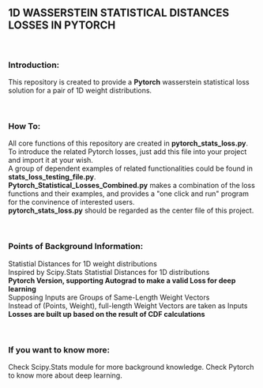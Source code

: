 ## 1D WASSERSTEIN STATISTICAL DISTANCES LOSSES IN PYTORCH

&nbsp;

### Introduction:
This repository is created to provide a **Pytorch** wasserstein statistical loss solution for a pair of 1D weight distributions.
 
&nbsp;
 
### How To:
All core functions of this repository are created in **pytorch_stats_loss.py**. To introduce the related Pytorch losses, just add this file into your project and import it at your wish.  
A group of dependent examples of related functionalities could be found in **stats_loss_testing_file.py**.  
**Pytorch_Statistical_Losses_Combined.py** makes a combination of the loss functions and their examples, and provides a "one click and run" program for the convinence of interested users.  
**pytorch_stats_loss.py** should be regarded as the center file of this project. 
 
&nbsp;
 
### Points of Background Information:
Statistial Distances for 1D weight distributions  
Inspired by Scipy.Stats Statistial Distances for 1D distributions  
**Pytorch Version, supporting Autograd to make a valid Loss for deep learning**  
Supposing Inputs are Groups of Same-Length Weight Vectors  
Instead of (Points, Weight), full-length Weight Vectors are taken as Inputs  
**Losses are built up based on the result of CDF calculations**
 
&nbsp;
 
### If you want to know more:
Check Scipy.Stats module for more background knowledge.
Check Pytorch to know more about deep learning.


